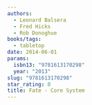 ```yaml
---
authors:
  - Leonard Balsera
  - Fred Hicks
  - Rob Donoghue
books/tags:
  - tabletop
date: 2014-06-01
params:
  isbn13: "9781613170298"
  year: "2013"
slug: "9781613170298"
star_rating: 0
title: Fate - Core System
---
```


<!--more-->
